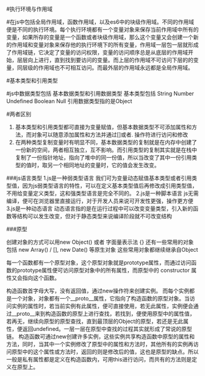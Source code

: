 #执行环境与作用域

#在js中包括全局作用域，函数作用域，以及es6中的块级作用域。不同的作用域便是不同的执行环境。每个执行环境都有一个变量对象来保存当前作用域中所有的变量，如果所存的变量是一个函数或者块级作用域，那么这个变量又会创建一个新的作用域和变量对象来保存他的执行环境下的所有变量，作用域一层包一层就形成了作用域链，它决定了变量的访问权限，变量的访问顺序总是从底层的作用域开始，层层向上进行，直到找到要访问的变量。而上层的作用域不可访问下层的的变量，同层级的作用域也不可相互访问。而最外层的作用域永远都是全局作用域。


#基本类型和引用类型

#js中数据类型包括 基本数据类型和引用数据类型
基本类型包括 String Number Undefined Boolean Null
引用数据类型指的是Object

#两者区别
1. 基本类型和引用类型都可直接为变量赋值，但基本数据类型不可添加属性和方法，而对象可以随意添加属性和方法并通过[]或者. 操作符进行访问和修改
2. 在两种类型复制变量时有明显不同，基本数据类型的复制就是在内存中创建了一份新的空间，两者相互独立，互不影响。而引用类型的复制其实就是在栈中复制了一份指针地址，指向了堆中的同一份值，所以当改变了其中一份引用类型的值时，取另一个相同地址的变量时，它的值会发生改变。


###js语言类型
1.js是一种弱类型语言
    我们可为变量动态赋值基本类型或者引用类型值，因为js弱类型语言的特性，可以在定义基本类型值后再修改成引用类型值，不用给变量定义类型，这和强类型语言是完全不同的。
2.js是一种脚本语言
    js无需编译，便可在浏览器里直接运行，对于开发人员来说可开发性更强，操作更方便
3.js是一种动态语言
    动态语言指的是在运行过程中可以改变变量类型，引入新的函数等结构可以发生改变，但对于静态类型来说编译阶段就不可改变结构


###原型

创建对象的方式可以用new Object() 或者 字面量表示法 {}
还有一些常用的对象包括 new Array() / [], new Date() 等原生对象
这些常用对象都继续继承自Object

每一个函数都有一个原型对象，这个原型对象就是prototype属性，而通过访问函数的prototype属性便可访问原型对象中的所有属性，而原型中的 constructor 属性又会指向这个函数。

构造函数首字母大写，没有返回值，通过new操作符来创建实例。
而每个实例都是一个对象，对象都有一个__proto__属性，它指向了构造函数的原型对象。当访问实例的属性时，若当前实例有此属性，便可直接使用，若无此属性，实例便会通过__proto__来到构造函数的原型上进行查找，若找到，便使用原型中的属性值，若再无，继续向原型的原型查找，直到最顶层的Object的原型，若还是无此属性，便返回undefined。一层一层在原型中查找的过程其实就形成了常说的原型链。
构造函数可通过new创建许多实例，这些实例共享构造函数中原型的属性和方法，同时，当其中一个实例修改了原型中的属性和方法时，其他所有的实例再访问原型中的这个属性或方法时，返回的则是修改后的值，这也是原型的缺点。所以一般是私有属性都是定义在构造函数内，可用this进行访问，而共有的方法则是定义在原型上。
